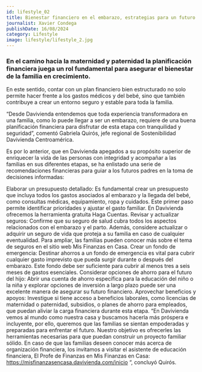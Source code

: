 ```yaml
---
id: lifestyle_02
title: Bienestar financiero en el embarazo, estrategias para un futuro seguro
journalist: Xavier Condega
publishDate: 16/08/2024
category: Lifestyle
image: lifestyle/lifestyle_2.jpg
---
```

### En el camino hacia la maternidad y paternidad la planificación financiera juega un rol fundamental para asegurar el bienestar de la familia en crecimiento.

En este sentido, contar con un plan financiero bien estructurado no solo permite hacer frente a los gastos médicos y del bebé, sino que también contribuye a crear un entorno seguro y estable para toda la familia.

“Desde Davivienda entendemos que toda experiencia transformadora en una familia, como lo puede llegar a ser un embarazo, requiere de una buena planificación financiera para disfrutar de esta etapa con tranquilidad y seguridad”, comentó Gabriela Quirós, jefe regional de Sostenibilidad Davivienda Centroamérica.

Es por lo anterior, que en Davivienda apegados a su propósito superior de enriquecer la vida de las personas con integridad y acompañar a las familias en sus diferentes etapas, se ha enlistado una serie de recomendaciones financieras para guiar a los futuros padres en la toma de decisiones informadas:

Elaborar un presupuesto detallado: Es fundamental crear un presupuesto que incluya todos los gastos asociados al embarazo y la llegada del bebé, como consultas médicas, equipamiento, ropa y cuidados. Este primer paso permite identificar prioridades y ajustar el gasto familiar. En Davivienda ofrecemos la herramienta gratuita Haga Cuentas.
Revisar y actualizar seguros: Confirme que su seguro de salud cubra todos los aspectos relacionados con el embarazo y el parto. Además, considere actualizar o adquirir un seguro de vida que proteja a su familia en caso de cualquier eventualidad. Para ampliar, las familias pueden conocer más sobre el tema de seguros en el sitio web Mis Finanzas en Casa.
Crear un fondo de emergencia: Destinar ahorros a un fondo de emergencia es vital para cubrir cualquier gasto imprevisto que pueda surgir durante o después del embarazo. Este fondo debe ser suficiente para cubrir al menos tres a seis meses de gastos esenciales.
Considerar opciones de ahorro para el futuro del hijo: Abrir una cuenta de ahorro específica para la educación del niño o la niña y explorar opciones de inversión a largo plazo puede ser una excelente manera de asegurar su futuro financiero.
Aprovechar beneficios y apoyos: Investigue si tiene acceso a beneficios laborales, como licencias de maternidad o paternidad, subsidios, o planes de ahorro para empleados, que puedan aliviar la carga financiera durante esta etapa.
“En Davivienda vemos al mundo como nuestra casa y buscamos hacerla más próspera e incluyente, por ello, queremos que las familias se sientan empoderadas y preparadas para enfrentar el futuro. Nuestro objetivo es ofrecerles las herramientas necesarias para que puedan construir un proyecto familiar sólido. En caso de que las familias deseen conocer más acerca de organización financiera, los invitamos a visitar el asistente de educación financiera, El Profe de Finanzas en Mis Finanzas en Casa: https://misfinanzasencasa.davivienda.com/inicio “, concluyó Quirós.
